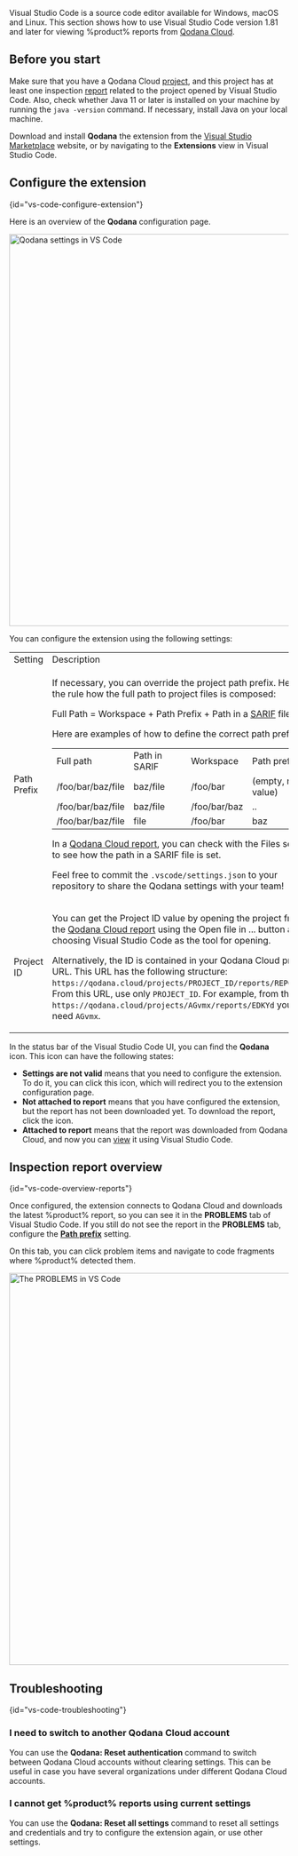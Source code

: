 [//]: # (title: Visual Studio Code)

Visual Studio Code is a source code editor available for Windows, macOS and Linux. This section shows how to use Visual 
Studio Code version 1.81 and later for viewing %product% reports from [Qodana Cloud](cloud-about.topic).

## Before you start

Make sure that you have a Qodana Cloud [project](cloud-projects.topic), and this project has at 
least one inspection [report](cloud-overview-reports.topic) related to the project opened by Visual Studio Code. 
Also, check whether Java 11 or later is installed on your machine by running the `java -version` command. If necessary, 
install Java on your local machine.  

Download and install **Qodana** the extension from the 
[Visual Studio Marketplace](https://marketplace.visualstudio.com/items?itemName=JetBrains.qodana-code) website, 
or by navigating to the **Extensions** view in Visual Studio Code.  

## Configure the extension
{id="vs-code-configure-extension"}

Here is an overview of the **Qodana** configuration page. 

<img src="vscode-settings.png" dark-src="vscode-settings_dark.png" width="706" alt="Qodana settings in VS Code" border-effect="line"/>

You can configure the extension using the following settings:

<table>
<tr>
<td>Setting</td>
<td>Description</td>
</tr>
<tr>
<td>Path Prefix</td>
<td><p>If necessary, you can override the project path prefix. Here is the rule how the full path to project files is composed:</p>
<p>Full Path = Workspace + Path Prefix + Path in a <a href="qodana-sarif-output.md">SARIF</a> file</p>
<p>Here are examples of how to define the correct path prefix:</p>
<table>
<tr>
<td>Full path</td>
<td>Path in SARIF</td>
<td>Workspace</td>
<td>Path prefix</td>
</tr>
<tr>
<td>/foo/bar/baz/file</td>
<td>baz/file</td>
<td>/foo/bar</td>
<td>(empty, no value)</td>
</tr>
<tr>
<td>/foo/bar/baz/file</td>
<td>baz/file</td>
<td>/foo/bar/baz</td>
<td>..</td>
</tr>
<tr>
<td>/foo/bar/baz/file</td>
<td>file</td>
<td>/foo/bar</td>
<td>baz</td>
</tr>
</table>
<p>In a <a href="ui-overview.md">Qodana Cloud report</a>, you can check with the <ui-path>Files</ui-path> section to 
see how the path in a SARIF file is set.</p>
<p>Feel free to commit the <code>.vscode/settings.json</code> to your repository to share the Qodana settings with your team!</p>
</td>
</tr>
<tr>
<td>Project ID</td>
<td>
<p>You can get the Project ID value by opening the project from the 
<a href="ui-overview.md" anchor="ui-overview-actual-problems">Qodana Cloud report</a> using the 
<ui-path>Open file in ...</ui-path> button and choosing Visual Studio Code as the tool for opening. </p>
<p>Alternatively, the ID is contained in your Qodana Cloud project URL. This URL has the following structure: 
<code>https://qodana.cloud/projects/PROJECT_ID/reports/REPORT_ID</code>. From this URL, use only <code>PROJECT_ID</code>.
For example, from the URL <code>https://qodana.cloud/projects/AGvmx/reports/EDKYd</code> you will need <code>AGvmx</code>.</p>
</td>
</tr>
</table>

In the status bar of the Visual Studio Code UI, you can find the **Qodana** icon. This icon can have the following states:

* **Settings are not valid** means that you need to configure the extension. To do it, you can click this icon, which will 
redirect you to the extension configuration page.
* **Not attached to report** means that you have configured the extension, but the report has not been downloaded yet. To 
download the report, click the icon. 
* **Attached to report** means that the report was downloaded from Qodana Cloud, and now you can 
[view](#vs-code-overview-reports) it using Visual Studio Code. 

## Inspection report overview
{id="vs-code-overview-reports"}

Once configured, the extension connects to Qodana Cloud and downloads the latest %product% report, so you can see 
it in the **PROBLEMS** tab of Visual Studio Code. If you still do not see the report in the **PROBLEMS** tab, configure 
the [**Path prefix**](#vs-code-configure-extension) setting. 

On this tab, you can click problem items and navigate to code fragments where %product% detected them.

<img src="vscode-problems-tab.png" dark-src="vscode-problems-tab_dark.png" width="706" alt="The PROBLEMS in VS Code" animated="true" border-effect="line"/>

## Troubleshooting
{id="vs-code-troubleshooting"}

### I need to switch to another Qodana Cloud account

You can use the **Qodana: Reset authentication** command to switch between Qodana Cloud accounts without clearing settings. 
This can be useful in case you have several organizations under different Qodana Cloud accounts.

### I cannot get %product% reports using current settings

You can use the **Qodana: Reset all settings** command to reset all settings and credentials and try to configure 
the extension again, or use other settings.

 